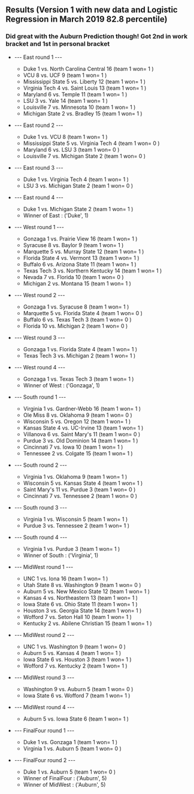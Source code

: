 ## Results (Version 1 with new data and Logistic Regression in March 2019 82.8 percentile)

### Did great with the Auburn Prediction though! Got 2nd in work bracket and 1st in personal bracket

- --- East  round  1 ---
  - Duke 1  vs.  North Carolina Central 16 (team 1 won= 1 )
  - VCU 8  vs.  UCF 9 (team 1 won= 1 )
  - Mississippi State 5  vs.  Liberty 12 (team 1 won= 1 )
  - Virginia Tech 4  vs.  Saint Louis 13 (team 1 won= 1 )
  - Maryland 6  vs.  Temple 11 (team 1 won= 1 )
  - LSU 3  vs.  Yale 14 (team 1 won= 1 )
  - Louisville 7  vs.  Minnesota 10 (team 1 won= 1 )
  - Michigan State 2  vs.  Bradley 15 (team 1 won= 1 )
- --- East  round  2 ---
  - Duke 1  vs.  VCU 8 (team 1 won= 1 )
  - Mississippi State 5  vs.  Virginia Tech 4 (team 1 won= 0 )
  - Maryland 6  vs.  LSU 3 (team 1 won= 0 )
  - Louisville 7  vs.  Michigan State 2 (team 1 won= 0 )
- --- East  round  3 ---
  - Duke 1  vs.  Virginia Tech 4 (team 1 won= 1 )
  - LSU 3  vs.  Michigan State 2 (team 1 won= 0 )
- --- East  round  4 ---
  - Duke 1  vs.  Michigan State 2 (team 1 won= 1 )
  - Winner of  East : ('Duke', 1)
- --- West  round  1 ---
  - Gonzaga 1  vs.  Prairie View 16 (team 1 won= 1 )
  - Syracuse 8  vs.  Baylor 9 (team 1 won= 1 )
  - Marquette 5  vs.  Murray State 12 (team 1 won= 1 )
  - Florida State 4  vs.  Vermont 13 (team 1 won= 1 )
  - Buffalo 6  vs.  Arizona State 11 (team 1 won= 1 )
  - Texas Tech 3  vs.  Northern Kentucky 14 (team 1 won= 1 )
  - Nevada 7  vs.  Florida 10 (team 1 won= 0 )
  - Michigan 2  vs.  Montana 15 (team 1 won= 1 )
- --- West  round  2 ---
  - Gonzaga 1  vs.  Syracuse 8 (team 1 won= 1 )
  - Marquette 5  vs.  Florida State 4 (team 1 won= 0 )
  - Buffalo 6  vs.  Texas Tech 3 (team 1 won= 0 )
  - Florida 10  vs.  Michigan 2 (team 1 won= 0 )
- --- West  round  3 ---
  - Gonzaga 1  vs.  Florida State 4 (team 1 won= 1 )
  - Texas Tech 3  vs.  Michigan 2 (team 1 won= 1 )
- --- West  round  4 ---
  - Gonzaga 1  vs.  Texas Tech 3 (team 1 won= 1 )
  - Winner of  West : ('Gonzaga', 1)
- --- South  round  1 ---
  - Virginia 1  vs.  Gardner-Webb 16 (team 1 won= 1 )
  - Ole Miss 8  vs.  Oklahoma 9 (team 1 won= 0 )
  - Wisconsin 5  vs.  Oregon 12 (team 1 won= 1 )
  - Kansas State 4  vs.  UC-Irvine 13 (team 1 won= 1 )
  - Villanova 6  vs.  Saint Mary's 11 (team 1 won= 0 )
  - Purdue 3  vs.  Old Dominion 14 (team 1 won= 1 )
  - Cincinnati 7  vs.  Iowa 10 (team 1 won= 1 )
  - Tennessee 2  vs.  Colgate 15 (team 1 won= 1 )
- --- South  round  2 ---
  - Virginia 1  vs.  Oklahoma 9 (team 1 won= 1 )
  - Wisconsin 5  vs.  Kansas State 4 (team 1 won= 1 )
  - Saint Mary's 11  vs.  Purdue 3 (team 1 won= 0 )
  - Cincinnati 7  vs.  Tennessee 2 (team 1 won= 0 )
- --- South  round  3 ---
  - Virginia 1  vs.  Wisconsin 5 (team 1 won= 1 )
  - Purdue 3  vs.  Tennessee 2 (team 1 won= 1 )
- --- South  round  4 ---
  - Virginia 1  vs.  Purdue 3 (team 1 won= 1 )
  - Winner of  South : ('Virginia', 1)
- --- MidWest  round  1 ---
  - UNC 1  vs.  Iona 16 (team 1 won= 1 )
  - Utah State 8  vs.  Washington 9 (team 1 won= 0 )
  - Auburn 5  vs.  New Mexico State 12 (team 1 won= 1 )
  - Kansas 4  vs.  Northeastern 13 (team 1 won= 1 )
  - Iowa State 6  vs.  Ohio State 11 (team 1 won= 1 )
  - Houston 3  vs.  Georgia State 14 (team 1 won= 1 )
  - Wofford 7  vs.  Seton Hall 10 (team 1 won= 1 )
  - Kentucky 2  vs.  Abilene Christian 15 (team 1 won= 1 )
- --- MidWest  round  2 ---
  - UNC 1  vs.  Washington 9 (team 1 won= 0 )
  - Auburn 5  vs.  Kansas 4 (team 1 won= 1 )
  - Iowa State 6  vs.  Houston 3 (team 1 won= 1 )
  - Wofford 7  vs.  Kentucky 2 (team 1 won= 1 )
- --- MidWest  round  3 ---
  - Washington 9  vs.  Auburn 5 (team 1 won= 0 )
  - Iowa State 6  vs.  Wofford 7 (team 1 won= 1 )
- --- MidWest  round  4 ---
  - Auburn 5  vs.  Iowa State 6 (team 1 won= 1 )

- --- FinalFour  round  1 ---
  - Duke 1  vs.  Gonzaga 1 (team 1 won= 1 )
  - Virginia 1  vs.  Auburn 5 (team 1 won= 0 )
- --- FinalFour  round  2 ---
  - Duke 1  vs.  Auburn 5 (team 1 won= 0 )
  - Winner of  FinalFour : ('Auburn', 5)
  - Winner of  MidWest : ('Auburn', 5)